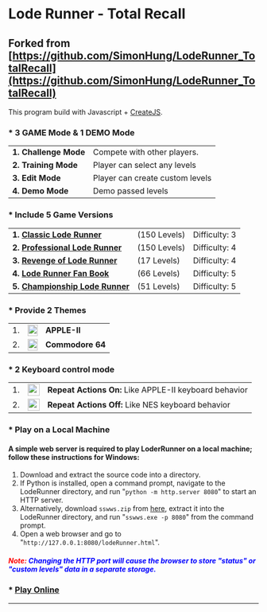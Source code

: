 Lode Runner - Total Recall
=======================================
## Forked from [https://github.com/SimonHung/LodeRunner_TotalRecall](https://github.com/SimonHung/LodeRunner_TotalRecall)

This program build with Javascript + [CreateJS](http://www.createjs.com).

### * 3 GAME Mode & 1 DEMO Mode
<table>
<tr>
<td><b>1. Challenge Mode</b></td> 
<td>Compete with other players.</td>
</tr>
<tr>
<td><b>2. Training Mode</b></td> 
<td>Player can select any levels</td>
</tr>
<tr>
<td><b>3. Edit Mode</b></td> 
<td>Player can create custom levels</td>
</tr>
<tr>
<td><b>4. Demo Mode</b></td> 
<td>Demo passed levels</td>
</tr>

</table>

### * Include 5 Game Versions
<table>
<tr>
<td><b>1. <a target="_blank" href="https://en.wikipedia.org/wiki/Lode_Runner">Classic Lode Runner</a></b></td>
<td>(150 Levels)</td>
<td>Difficulty: 3</td>
</tr>

<tr>
<td><b>2. <a target="_blank" href="http://www.gb64.com/game.php?id=5906&d=42">Professional Lode Runner</a></b></td> 
<td>(150 Levels)</td>
<td>Difficulty: 4</td>
</tr>

<tr>
<td><b>3. <a target="_blank" href="http://www.vizzed.com/play/revenge-of-lode-runner-appleii-online-apple-ii-6223-game">Revenge of Lode Runner</a></b></td> 
<td>(17 Levels)</td>
<td>Difficulty: 4</td>
</tr>

<tr>
<td><b>4. <a target="_blank" href="http://www.spoonbillsoftware.com.au/loderunner.htm">Lode Runner Fan Book</a></b></td> 
<td>(66 Levels)</td>
<td>Difficulty: 5</td>
</tr>

<tr>
<td><b>5. <a target="_blank" href="https://en.wikipedia.org/wiki/Championship_Lode_Runner">Championship Lode Runner</a></b></td> 
<td>(51 Levels)</td>
<td>Difficulty: 5</td>
</tr>
</table>

### * Provide 2 Themes
<table>
<tr>
<td valign="middle">1.</td>
<td valign="middle"><img src="image/apple2.png" height="23" width="20"></td>
<td><b>APPLE-II</b></td> 
</tr>
<tr>
<td valign="middle">2.</td>
<td valign="middle"><img src="image/commodore64.png" height="23" width="20"></td>
<td valign="middle"><b>Commodore 64</b></td> 
</tr>
</table>

### * 2 Keyboard control mode

<table>
<tr>
<td valign="middle">1.</td>
<td valign="middle"><img src="image/repeatOn.png" height="24" width="24"></td>
<td valign="middle"><b>Repeat Actions On:</b> Like APPLE-II keyboard behavior</td> 
</tr>
<tr>
<td valign="middle">2.</td>
<td valign="middle"><img src="image/repeatOff.png" height="24" width="24"></td>
<td valign="middle"><b>Repeat Actions Off:</b> Like NES keyboard behavior</td> 
</tr>
</table>

### * Play on a Local Machine
#### A simple web server is required to play LoderRunner on a local machine; follow these instructions for Windows:
1. Download and extract the source code into a directory.
2. If Python is installed, open a command prompt, navigate to the LodeRunner directory, and run "`python -m http.server 8080`" to start an HTTP server.
3. Alternatively, download `sswws.zip` from [here](https://github.com/faustinoaq/sswws/releases/tag/v0.1.0), extract it into the LodeRunner directory, and run "`sswws.exe -p 8080`" from the command prompt.
4. Open a web browser and go to "`http://127.0.0.1:8080/lodeRunner.html`".
#####  <font color="red">Note:</font><font color="blue"> Changing the HTTP port will cause the browser to store "status" or "custom levels" data in a separate storage.</font>

### * <a target="_blank" href="https://loderunner.ddataylor.com/lodeRunner.html">Play Online</a>
------------------------------------
